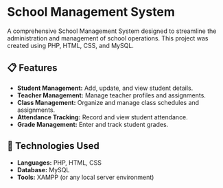 # School Management System

A comprehensive School Management System designed to streamline the administration and management of school operations. This project was created using PHP, HTML, CSS, and MySQL.

## 📋 Features
- **Student Management:** Add, update, and view student details.
- **Teacher Management:** Manage teacher profiles and assignments.
- **Class Management:** Organize and manage class schedules and assignments.
- **Attendance Tracking:** Record and view student attendance.
- **Grade Management:** Enter and track student grades.

## 🔧 Technologies Used
- **Languages:** PHP, HTML, CSS
- **Database:** MySQL
- **Tools:** XAMPP (or any local server environment)

